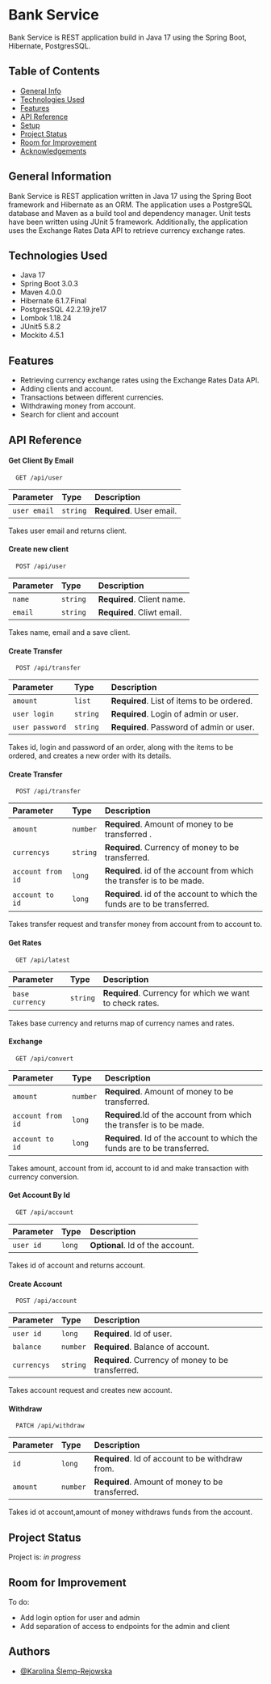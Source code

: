 # Bank Service

Bank Service is REST application build in Java 17 using the Spring Boot, Hibernate, PostgresSQL.

## Table of Contents

* [General Info](#general-information)
* [Technologies Used](#technologies-used)
* [Features](#features)
* [API Reference](#api-reference)
* [Setup](#setup)
* [Project Status](#project-status)
* [Room for Improvement](#room-for-improvement)
* [Acknowledgements](#acknowledgements)

## General Information

Bank Service is REST application written in Java 17 using the Spring Boot framework and Hibernate as an ORM.
The application uses a PostgreSQL database and Maven as a build tool and dependency manager.
Unit tests have been written using JUnit 5 framework.
Additionally, the application uses the Exchange Rates Data API to retrieve currency exchange rates.

## Technologies Used

- Java 17
- Spring Boot 3.0.3
- Maven 4.0.0
- Hibernate 6.1.7.Final
- PostgresSQL 42.2.19.jre17
- Lombok 1.18.24
- JUnit5 5.8.2
- Mockito 4.5.1

## Features

- Retrieving currency exchange rates using the Exchange Rates Data API.
- Adding clients and account.
- Transactions between different currencies.
- Withdrawing money from account.
- Search for client and account

## API Reference

#### Get Client By Email

```http
  GET /api/user
```

| Parameter    | Type     | Description               |
|:-------------|:---------|:--------------------------|
| `user email` | `string` | **Required**. User email. |

Takes user email and returns client.

#### Create new client

```http
  POST /api/user
```

| Parameter | Type      | Description                |
|:----------|:----------|:---------------------------|
| `name`    | `string ` | **Required**. Client name. |
| `email`   | `string ` | **Required**. Cliwt email. |

Takes name, email and a save client.

#### Create Transfer

```http
  POST /api/transfer
```

| Parameter       | Type      | Description                                |
|:----------------|:----------|:-------------------------------------------|
| `amount`        | `list`    | **Required**. List of items to be ordered. |
| `user login`    | `string ` | **Required**. Login of admin or user.      |
| `user password` | `string ` | **Required**. Password of admin or user.   |

Takes id, login and password of an order, along with the items to be ordered, and creates a new order with its details.

#### Create Transfer

```http
  POST /api/transfer
```

| Parameter         | Type     | Description                                                               |
|:------------------|:---------|:--------------------------------------------------------------------------|
| `amount`          | `number` | **Required**. Amount of money to be transferred .                         |
| `currencys`       | `string` | **Required**. Currency of money to be transferred.                        |
| `account from id` | `long`   | **Required**. id of the account from which the transfer is to be made.    |
| `account to id`   | `long`   | **Required**. id of the account to which the funds are to be transferred. |

Takes transfer request and transfer money from account from to account to.

#### Get Rates

```http
  GET /api/latest
```

| Parameter       | Type     | Description                                              |
|:----------------|:---------|:---------------------------------------------------------|
| `base currency` | `string` | **Required**. Currency for which we want to check rates. |

Takes base currency and returns map of currency names and rates.

#### Exchange

```http
  GET /api/convert
```

| Parameter | Type     | Description                       |
| :-------- | :------- | :-------------------------------- |
| `amount`      | `number` | **Required**. Amount of money to be transferred. |
| `account from id`      | `long` | **Required**.Id of the account from which the transfer is to be made. |
| `account to id`      | `long ` | **Required**. Id of the account to which the funds are to be transferred. |

Takes amount, account from id, account to id and make transaction with currency conversion.

#### Get Account By Id

```http
  GET /api/account
```

| Parameter | Type      | Description                       |
|:----------|:----------|:----------------------------------|
| `user id` | `long `   | **Optional**. Id of the account.  |

Takes id of account and returns account.

#### Create Account

```http
  POST /api/account
```

| Parameter   | Type     | Description                                        |
|:------------|:---------|:---------------------------------------------------|
| `user id`   | `long`   | **Required**. Id of user.                          |
| `balance`   | `number` | **Required**. Balance of account.                  |
| `currencys` | `string` | **Required**. Currency of money to be transferred. |

Takes account request and creates new account.

#### Withdraw

```http
  PATCH /api/withdraw
```

| Parameter | Type     | Description                                      |
|:----------|:---------|:-------------------------------------------------|
| `id`      | `long`   | **Required**. Id of account to be withdraw from. |
 | `amount`  | `number` | **Required**. Amount of money to be transferred. |

Takes id ot account,amount of money withdraws funds from the account.  

## Project Status

Project is: _in progress_

## Room for Improvement

To do:

- Add login option for user and admin
- Add separation of access to endpoints for the admin and client

## Authors

- [@Karolina Ślemp-Rejowska](https://www.github.com/karolinaslp)

